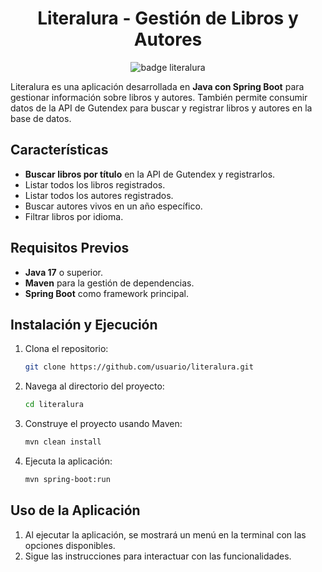 <h1 align="center">Literalura - Gestión de Libros y Autores</h1>

<div align="center">
  <img src="https://github.com/user-attachments/assets/48a7580d-af16-4f3a-8016-1c8285e1a700" alt="badge literalura">
</div>


Literalura es una aplicación desarrollada en **Java con Spring Boot** para gestionar información sobre libros y autores. También permite consumir datos de la API de Gutendex para buscar y registrar libros y autores en la base de datos.

## Características

- **Buscar libros por título** en la API de Gutendex y registrarlos.
- Listar todos los libros registrados.
- Listar todos los autores registrados.
- Buscar autores vivos en un año específico.
- Filtrar libros por idioma.

## Requisitos Previos

- **Java 17** o superior.
- **Maven** para la gestión de dependencias.
- **Spring Boot** como framework principal.

## Instalación y Ejecución

1. Clona el repositorio:
   ```bash
   git clone https://github.com/usuario/literalura.git

2. Navega al directorio del proyecto:
   ```bash
   cd literalura

3. Construye el proyecto usando Maven:
   ```bash
   mvn clean install

4. Ejecuta la aplicación:
   ```bash
   mvn spring-boot:run

## Uso de la Aplicación
1. Al ejecutar la aplicación, se mostrará un menú en la terminal con las opciones disponibles.
2. Sigue las instrucciones para interactuar con las funcionalidades.
